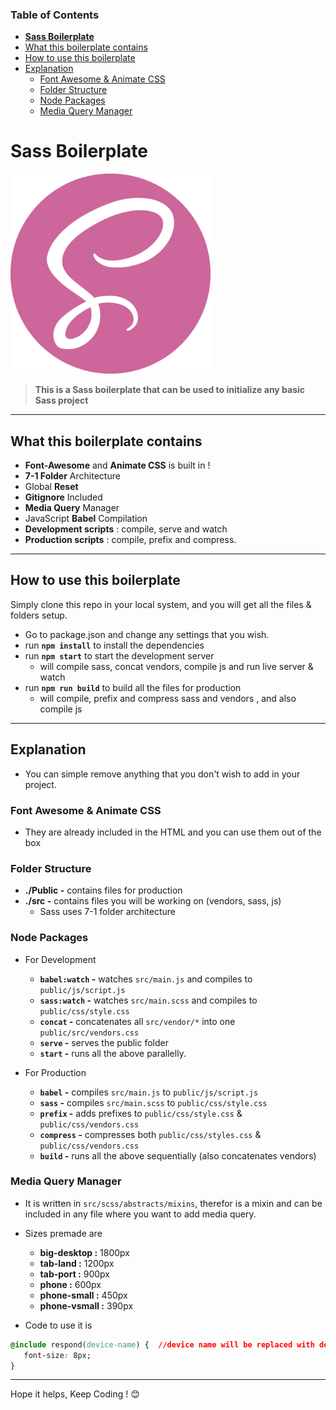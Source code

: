 ### Table of Contents

- [**Sass Boilerplate**](#sass-boilerplate)
- [What this boilerplate contains](#what-this-boilerplate-contains)
- [How to use this boilerplate](#how-to-use-this-boilerplate)
- [Explanation](#explanation)
  - [Font Awesome & Animate CSS](#font-awesome--animate-css)
  - [Folder Structure](#folder-structure)
  - [Node Packages](#node-packages)
  - [Media Query Manager](#media-query-manager)



# Sass Boilerplate

![Logo](./public/favicon.png)

> **This is a Sass boilerplate that can be used to initialize any basic Sass project**

---

## What this boilerplate contains

- **Font-Awesome** and **Animate CSS** is built in !
- **7-1 Folder** Architecture
- Global **Reset**
- **Gitignore** Included
- **Media Query** Manager
- JavaScript **Babel** Compilation 
- **Development scripts** : compile, serve and watch
- **Production scripts** : compile, prefix and compress.

---

## How to use this boilerplate

Simply clone this repo in your local system, and you will get all the files & folders setup.

-  Go to package.json and change any settings that you wish.
-  run **`npm install`** to install the dependencies
-  run **`npm start`** to start the development server
   -  will compile sass, concat vendors, compile js and run live server & watch
-  run **`npm run build`** to build all the files for production
   -  will compile, prefix and compress sass and vendors , and also compile js

---

## Explanation

-  You can simple remove anything that you don't wish to add in your project.

### Font Awesome & Animate CSS

-  They are already included in the HTML and you can use them out of the box

### Folder Structure

-  **./Public -** contains files for production
-  **./src -** contains files you will be working on (vendors, sass, js)
   -  Sass uses 7-1 folder architecture

### Node Packages

-  For Development

   -  **`babel:watch` -** watches `src/main.js` and compiles to `public/js/script.js`
   -  **`sass:watch` -** watches `src/main.scss` and compiles to `public/css/style.css`
   -  **`concat` -** concatenates all `src/vendor/*` into one `public/src/vendors.css`
   -  **`serve` -** serves the public folder
   -  **`start` -** runs all the above parallelly.

-  For Production
   -  **`babel` -** compiles `src/main.js` to `public/js/script.js`
   -  **`sass` -** compiles `src/main.scss` to `public/css/style.css`
   -  **`prefix` -** adds prefixes to `public/css/style.css` & `public/css/vendors.css`
   -  **`compress` -** compresses both `public/css/styles.css` & `public/css/vendors.css`
   -  **`build` -** runs all the above sequentially (also concatenates vendors)

### Media Query Manager

-  It is written in `src/scss/abstracts/mixins`, therefor is a mixin and can be included in any file where you want to add media query.

-  Sizes premade are

   -  **big-desktop :** 1800px
   -  **tab-land :** 1200px
   -  **tab-port :** 900px
   -  **phone :** 600px
   -  **phone-small :** 450px
   -  **phone-vsmall :** 390px

-  Code to use it is

```CSS
@include respond(device-name) {  //device name will be replaced with device you wish
   font-size: 8px;
}
```

---

Hope it helps, Keep Coding ! 😊
